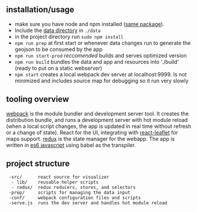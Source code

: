## installation/usage
 - make sure you have node and npm installed ([same package](https://nodejs.org/en/)). 
 - Include the [data directory](https://drive.google.com/open?id=0B6Fbio-CF-r8SmItTkRCakdhMDQ) in `./data`
 - in the project directory run `sudo npm install`
 - `npm run prep` at first start or whenever data changes run to generate the geojson to be consumed by the app
 - `npm run start-prod` *reccomended* builds and serves optimized version
 - `npm run build` bundles the data and app and resources into './build' (ready to put on a static webserver)
 - `npm start` creates a local webpack dev server at localhost:9999. Is not minimized and includes source map for debugging so it run very slowly


## tooling overview
[webpack](https://webpack.github.io/) is the module bundler and development server tool. It creates the distribution bundle, and runs a development server with hot module reload (when a local script changes, the app is updated in real time without refresh or a change of state). React for the UI, integrating with [react-leaflet](https://github.com/PaulLeCam/react-leaflet) for maps support. [redux](https://github.com/reactjs/redux) is the state manager for the webapp. The app is written in [es6 javascript](https://babeljs.io/docs/learn-es2015/) using babel as the transpiler.

## project structure
~~~
 -src/      react source for visualizer
  - lib/    reusable helper scripts
  - redux/  redux reducers, stores, and selectors
 -prep/     scripts for managing the data input
 -conf/     webpack configuration files and scripts
 -serve.js  runs the dev server and handles hot module reload
~~~
